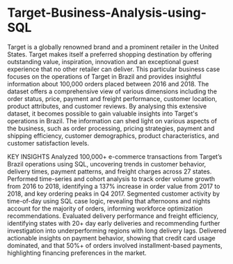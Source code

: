 # Target-Business-Analysis-using-SQL
Target is a globally renowned brand and a prominent retailer in the United States. Target makes itself 
a preferred shopping destination by offering outstanding value, inspiration, innovation and an exceptional guest experience that no other retailer can deliver. 
This particular business case focuses on the operations of Target in Brazil and provides insightful information about 100,000 orders placed between 2016 and 2018. The dataset offers a comprehensive view of various dimensions including the order status, price, payment and freight 
performance, customer location, product attributes, and customer reviews. 
By analysing this extensive dataset, it becomes possible to gain valuable insights into Target's operations in Brazil. The information can shed light on various aspects of the business, such as order processing, pricing strategies, payment and shipping efficiency, customer demographics, product characteristics, and customer satisfaction levels.

KEY INSIGHTS
Analyzed 100,000+ e-commerce transactions from Target’s Brazil operations using SQL, uncovering trends in customer behavior, delivery times, payment patterns, and freight charges across 27 states.
Performed time-series and cohort analysis to track order volume growth from 2016 to 2018, identifying a 137% increase in order value from 2017 to 2018, and key ordering peaks in Q4 2017.
Segmented customer activity by time-of-day using SQL case logic, revealing that afternoons and nights account for the majority of orders, informing workforce optimization recommendations.
Evaluated delivery performance and freight efficiency, identifying states with 20+ day early deliveries and recommending further investigation into underperforming regions with long delivery lags.
Delivered actionable insights on payment behavior, showing that credit card usage dominated, and that 50%+ of orders involved installment-based payments, highlighting financing preferences in the market.
